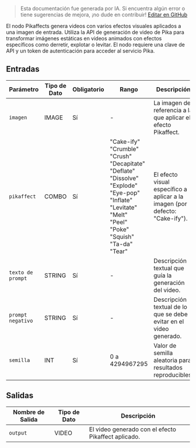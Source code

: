 > Esta documentación fue generada por IA. Si encuentra algún error o tiene sugerencias de mejora, ¡no dude en contribuir! [Editar en GitHub](https://github.com/Comfy-Org/embedded-docs/blob/main/comfyui_embedded_docs/docs/Pikaffects/es.md)

El nodo Pikaffects genera videos con varios efectos visuales aplicados a una imagen de entrada. Utiliza la API de generación de video de Pika para transformar imágenes estáticas en videos animados con efectos específicos como derretir, explotar o levitar. El nodo requiere una clave de API y un token de autenticación para acceder al servicio Pika.

## Entradas

| Parámetro | Tipo de Dato | Obligatorio | Rango | Descripción |
|-----------|-----------|----------|-------|-------------|
| `imagen` | IMAGE | Sí | - | La imagen de referencia a la que aplicar el efecto Pikaffect. |
| `pikaffect` | COMBO | Sí | "Cake-ify"<br>"Crumble"<br>"Crush"<br>"Decapitate"<br>"Deflate"<br>"Dissolve"<br>"Explode"<br>"Eye-pop"<br>"Inflate"<br>"Levitate"<br>"Melt"<br>"Peel"<br>"Poke"<br>"Squish"<br>"Ta-da"<br>"Tear" | El efecto visual específico a aplicar a la imagen (por defecto: "Cake-ify"). |
| `texto de prompt` | STRING | Sí | - | Descripción textual que guía la generación del video. |
| `prompt negativo` | STRING | Sí | - | Descripción textual de lo que se debe evitar en el video generado. |
| `semilla` | INT | Sí | 0 a 4294967295 | Valor de semilla aleatoria para resultados reproducibles. |

## Salidas

| Nombre de Salida | Tipo de Dato | Descripción |
|-------------|-----------|-------------|
| `output` | VIDEO | El video generado con el efecto Pikaffect aplicado. |
